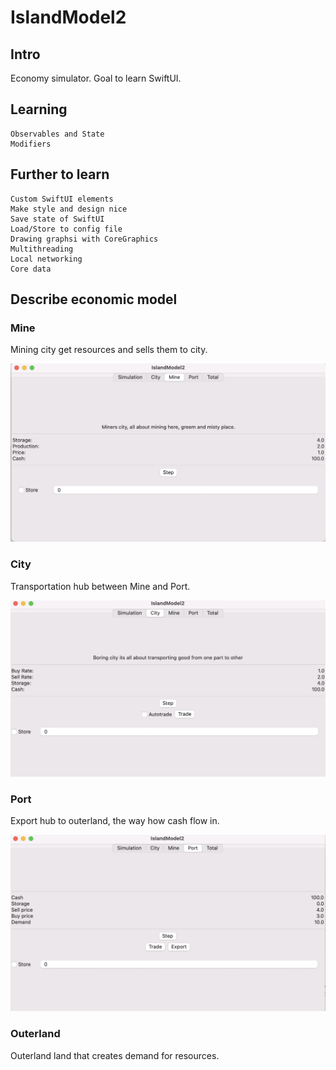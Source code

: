#  IslandModel2

## Intro

Economy simulator. Goal to learn SwiftUI.

## Learning

    Observables and State
    Modifiers

## Further to learn
    Custom SwiftUI elements
    Make style and design nice
    Save state of SwiftUI
    Load/Store to config file
    Drawing graphsi with CoreGraphics
    Multithreading
    Local networking
    Core data

## Describe economic model

### Mine

Mining city get resources and sells them to city.

![Mine](Images/Mine.png)

### City

Transportation hub between Mine and Port.

![Mine](Images/City.png)

### Port

Export hub to outerland, the way how cash flow in.

![Mine](Images/Port.png)

### Outerland

Outerland land that creates demand for resources.
